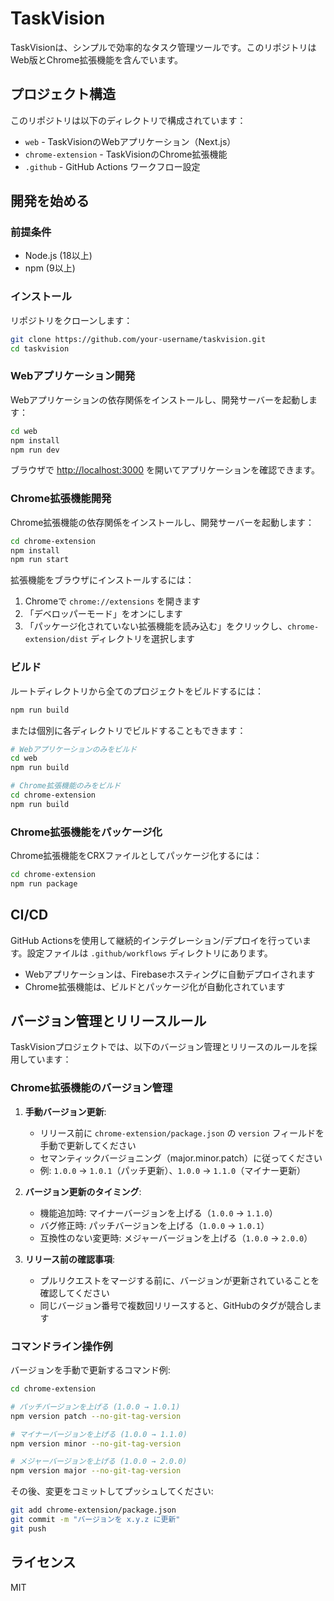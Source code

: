 # TaskVision

TaskVisionは、シンプルで効率的なタスク管理ツールです。このリポジトリはWeb版とChrome拡張機能を含んでいます。

## プロジェクト構造

このリポジトリは以下のディレクトリで構成されています：

- `web` - TaskVisionのWebアプリケーション（Next.js）
- `chrome-extension` - TaskVisionのChrome拡張機能
- `.github` - GitHub Actions ワークフロー設定

## 開発を始める

### 前提条件

- Node.js (18以上)
- npm (9以上)

### インストール

リポジトリをクローンします：

```bash
git clone https://github.com/your-username/taskvision.git
cd taskvision
```

### Webアプリケーション開発

Webアプリケーションの依存関係をインストールし、開発サーバーを起動します：

```bash
cd web
npm install
npm run dev
```

ブラウザで [http://localhost:3000](http://localhost:3000) を開いてアプリケーションを確認できます。

### Chrome拡張機能開発

Chrome拡張機能の依存関係をインストールし、開発サーバーを起動します：

```bash
cd chrome-extension
npm install
npm run start
```

拡張機能をブラウザにインストールするには：

1. Chromeで `chrome://extensions` を開きます
2. 「デベロッパーモード」をオンにします
3. 「パッケージ化されていない拡張機能を読み込む」をクリックし、`chrome-extension/dist` ディレクトリを選択します

### ビルド

ルートディレクトリから全てのプロジェクトをビルドするには：

```bash
npm run build
```

または個別に各ディレクトリでビルドすることもできます：

```bash
# Webアプリケーションのみをビルド
cd web
npm run build

# Chrome拡張機能のみをビルド
cd chrome-extension
npm run build
```

### Chrome拡張機能をパッケージ化

Chrome拡張機能をCRXファイルとしてパッケージ化するには：

```bash
cd chrome-extension
npm run package
```

## CI/CD

GitHub Actionsを使用して継続的インテグレーション/デプロイを行っています。設定ファイルは `.github/workflows` ディレクトリにあります。

- Webアプリケーションは、Firebaseホスティングに自動デプロイされます
- Chrome拡張機能は、ビルドとパッケージ化が自動化されています

## バージョン管理とリリースルール

TaskVisionプロジェクトでは、以下のバージョン管理とリリースのルールを採用しています：

### Chrome拡張機能のバージョン管理

1. **手動バージョン更新**: 
   - リリース前に `chrome-extension/package.json` の `version` フィールドを手動で更新してください
   - セマンティックバージョニング（major.minor.patch）に従ってください
   - 例: `1.0.0` → `1.0.1`（パッチ更新）、`1.0.0` → `1.1.0`（マイナー更新）

2. **バージョン更新のタイミング**:
   - 機能追加時: マイナーバージョンを上げる（`1.0.0` → `1.1.0`）
   - バグ修正時: パッチバージョンを上げる（`1.0.0` → `1.0.1`）
   - 互換性のない変更時: メジャーバージョンを上げる（`1.0.0` → `2.0.0`）

3. **リリース前の確認事項**:
   - プルリクエストをマージする前に、バージョンが更新されていることを確認してください
   - 同じバージョン番号で複数回リリースすると、GitHubのタグが競合します

### コマンドライン操作例

バージョンを手動で更新するコマンド例:

```bash
cd chrome-extension

# パッチバージョンを上げる (1.0.0 → 1.0.1)
npm version patch --no-git-tag-version

# マイナーバージョンを上げる (1.0.0 → 1.1.0) 
npm version minor --no-git-tag-version

# メジャーバージョンを上げる (1.0.0 → 2.0.0)
npm version major --no-git-tag-version
```

その後、変更をコミットしてプッシュしてください:

```bash
git add chrome-extension/package.json
git commit -m "バージョンを x.y.z に更新"
git push
```

## ライセンス

MIT